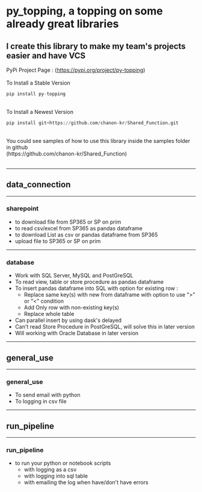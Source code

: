 # py_topping, a topping on some already great libraries
## I create this library to make my team's projects easier and have VCS

PyPi Project Page : (https://pypi.org/project/py-topping)
<br><br>To Install a Stable Version<br>
```python
pip install py-topping
```
<br>To Install a Newest Version<br>
```python
pip install git+https://github.com/chanon-kr/Shared_Function.git
```
<br>
You could see samples of how to use this library inside the samples folder in github<br>
(https://github.com/chanon-kr/Shared_Function)
<br><br>

***
## data_connection
***
### sharepoint
  - to download file from SP365 or SP on prim
  - to read csv/excel from SP365 as pandas dataframe
  - to download List as csv or pandas dataframe from SP365
  - upload file to SP365 or SP on prim

***
### database
  - Work with SQL Server, MySQL and PostGreSQL
  - To read view, table or store procedure as pandas dataframe 
  - To insert pandas dataframe into SQL with option for existing row :
    - Replace same key(s) with new from dataframe with option to use ">" or "<" condition
    - Add Only row with non-existing key(s)
    - Replace whole table
  - Can parallel insert by using dask's delayed
  - Can't read Store Procedure in PostGreSQL, will solve this in later version
  - Will working with Oracle Database in later version

***
## general_use
***
### general_use
  - To send email with python
  - To logging in csv file

***
## run_pipeline
***
### run_pipeline
  - to run your python or notebook scripts 
    - with logging as a csv
    - with logging into sql table
    - with emailing the log when have/don't have errors